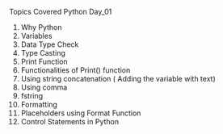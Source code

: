 Topics Covered Python Day_01

1. Why Python
2. Variables
3. Data Type Check
4. Type Casting
5. Print Function
6. Functionalities of Print() function
7. Using string concatenation ( Adding the variable with text)
8. Using comma
9. fstring
10. Formatting
11. Placeholders using Format Function
12. Control Statements in Python
